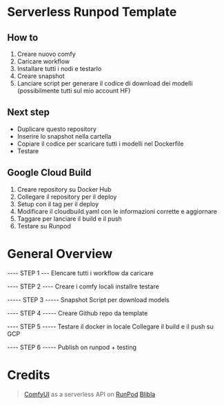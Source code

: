 # Serverless Runpod Template 

## How to
1. Creare nuovo comfy 
2. Caricare workflow 
3. Installare tutti i nodi e testarlo 
4. Creare snapshot 
5. Lanciare script per generare il codice di download dei modelli (possibilmente tutti sul mio account HF)

## Next step
- Duplicare questo repository 
- Inserire lo snapshot nella cartella 
- Copiare il codice per scaricare tutti i modelli nel Dockerfile
- Testare 

## Google Cloud Build
1. Creare repository su Docker Hub
2. Collegare il repository per il deploy
3. Setup con il tag per il deploy  
4. Modificare il cloudbuild.yaml con le informazioni corrette e aggiornare
5. Taggare per lanciare il build e il push 
6. Testare su Runpod

# General Overview 

---- STEP 1 --- 
Elencare tutti i workflow da caricare 

---- STEP 2 ---- 
Creare i comfy locali
installre 
testare 

----- STEP 3 ----- 
Snapshot 
Script per download models

---- STEP 4 ----- 
Creare Github repo da template 

---- STEP 5 ----- 
Testare il docker in locale 
Collegare il build e il push su GCP 

---- STEP 6 ----- 
Publish on runpod + testing 


# Credits
> [ComfyUI](https://github.com/comfyanonymous/ComfyUI) as a serverless API on [RunPod](https://www.runpod.io/)
> [Blibla](https://github.com/blib-la/runpod-worker-comfy)

